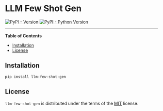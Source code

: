 # LLM Few Shot Gen

[![PyPI - Version](https://img.shields.io/pypi/v/llm-few-shot-gen.svg)](https://pypi.org/project/llm-few-shot-gen)
[![PyPI - Python Version](https://img.shields.io/pypi/pyversions/llm-few-shot-gen.svg)](https://pypi.org/project/llm-few-shot-gen)

-----

**Table of Contents**

- [Installation](#installation)
- [License](#license)

## Installation

```console
pip install llm-few-shot-gen
```

## License

`llm-few-shot-gen` is distributed under the terms of the [MIT](https://spdx.org/licenses/MIT.html) license.
